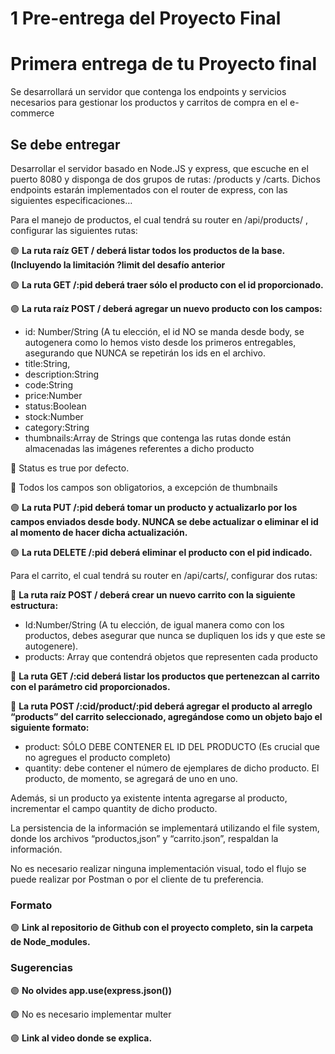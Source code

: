 # 1 Pre-entrega del Proyecto Final

# **Primera entrega de tu Proyecto final**

Se desarrollará un servidor que contenga los endpoints y servicios necesarios para gestionar los productos y carritos de compra en el e-commerce

## **Se debe entregar**

Desarrollar el servidor basado en Node.JS y express, que escuche en el puerto 8080 y disponga de dos grupos de rutas: /products y /carts. Dichos endpoints estarán implementados con el router de express, con las siguientes especificaciones…

Para el manejo de productos, el cual tendrá su router en /api/products/ , configurar las siguientes rutas:

🟣 **La ruta raíz GET / deberá listar todos los productos de la base. (Incluyendo la limitación ?limit del desafío anterior**

🟣 **La ruta GET /:pid deberá traer sólo el producto con el id proporcionado.**

🟣 **La ruta raíz POST / deberá agregar un nuevo producto con los campos:**

- id: Number/String (A tu elección, el id NO se manda desde body, se autogenera como lo hemos visto desde los primeros entregables, asegurando que NUNCA se repetirán los ids en el archivo.
- title:String,
- description:String
- code:String
- price:Number
- status:Boolean
- stock:Number
- category:String
- thumbnails:Array de Strings que contenga las rutas donde están almacenadas las imágenes referentes a dicho producto

🔸 Status es true por defecto.

🔸 Todos los campos son obligatorios, a excepción de thumbnails

🟣 **La ruta PUT /:pid deberá tomar un producto y actualizarlo por los campos enviados desde body. NUNCA se debe actualizar o eliminar el id al momento de hacer dicha actualización.**

🟣 **La ruta DELETE /:pid deberá eliminar el producto con el pid indicado.**

Para el carrito, el cual tendrá su router en /api/carts/, configurar dos rutas:

🔵 **La ruta raíz POST / deberá crear un nuevo carrito con la siguiente estructura:**

- Id:Number/String (A tu elección, de igual manera como con los productos, debes asegurar que nunca se dupliquen los ids y que este se autogenere).
- products: Array que contendrá objetos que representen cada producto

🔵 **La ruta GET /:cid deberá listar los productos que pertenezcan al carrito con el parámetro cid proporcionados.**

🔵 **La ruta POST /:cid/product/:pid deberá agregar el producto al arreglo “products” del carrito seleccionado, agregándose como un objeto bajo el siguiente formato:**

- product: SÓLO DEBE CONTENER EL ID DEL PRODUCTO (Es crucial que no agregues el producto completo)
- quantity: debe contener el número de ejemplares de dicho producto. El producto, de momento, se agregará de uno en uno.

Además, si un producto ya existente intenta agregarse al producto, incrementar el campo quantity de dicho producto.

La persistencia de la información se implementará utilizando el file system, donde los archivos “productos,json” y “carrito.json”, respaldan la información.

No es necesario realizar ninguna implementación visual, todo el flujo se puede realizar por Postman o por el cliente de tu preferencia.

### **Formato**

🟣 **Link al repositorio de Github con el proyecto completo, sin la carpeta de Node_modules.**

### **Sugerencias**

🟣 **No olvides app.use(express.json())**

🟣 No es necesario implementar multer

🟣 **Link al video donde se explica.**